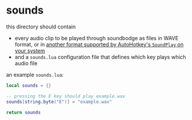 # sounds
this directory should contain
- every audio clip to be played through soundbodge as files in WAVE format, or in
[another format supported by AutoHotkey's `SoundPlay` on your system](https://www.autohotkey.com/docs/commands/SoundPlay.htm)
- and a `sounds.lua` configuration file that defines which key plays which audio file

an example `sounds.lua`:
```lua
local sounds = {}

-- pressing the E key should play example.wav
sounds[string.byte("E")] = "example.wav"

return sounds
```
